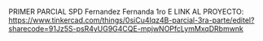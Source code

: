 PRIMER PARCIAL SPD
Fernandez Fernanda 
1ro E
LINK AL PROYECTO:
https://www.tinkercad.com/things/0siCu4Iqz4B-parcial-3ra-parte/editel?sharecode=91Jz5S-psR4yUG9G4CQE-mpjwNOPfcLymMxqDRbmwnk
